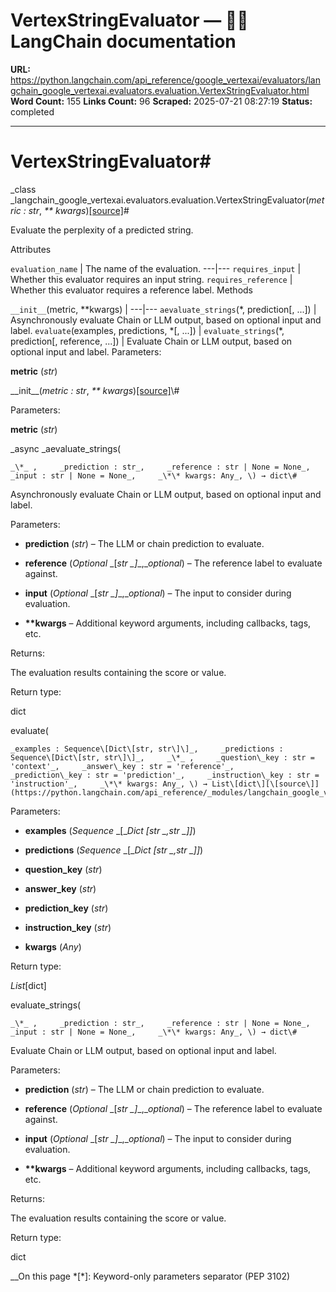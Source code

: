 # VertexStringEvaluator — 🦜🔗 LangChain  documentation

**URL:** https://python.langchain.com/api_reference/google_vertexai/evaluators/langchain_google_vertexai.evaluators.evaluation.VertexStringEvaluator.html
**Word Count:** 155
**Links Count:** 96
**Scraped:** 2025-07-21 08:27:19
**Status:** completed

---

# VertexStringEvaluator\#

_class _langchain\_google\_vertexai.evaluators.evaluation.VertexStringEvaluator\(_metric : str_, _\*\* kwargs_\)[\[source\]](https://python.langchain.com/api_reference/_modules/langchain_google_vertexai/evaluators/evaluation.html#VertexStringEvaluator)\#     

Evaluate the perplexity of a predicted string.

Attributes

`evaluation_name` | The name of the evaluation.   ---|---   `requires_input` | Whether this evaluator requires an input string.   `requires_reference` | Whether this evaluator requires a reference label.      Methods

`__init__`\(metric, \*\*kwargs\) |    ---|---   `aevaluate_strings`\(\*, prediction\[, ...\]\) | Asynchronously evaluate Chain or LLM output, based on optional input and label.   `evaluate`\(examples, predictions, \*\[, ...\]\) |    `evaluate_strings`\(\*, prediction\[, reference, ...\]\) | Evaluate Chain or LLM output, based on optional input and label.      Parameters:     

**metric** \(_str_\)

\_\_init\_\_\(_metric : str_, _\*\* kwargs_\)[\[source\]](https://python.langchain.com/api_reference/_modules/langchain_google_vertexai/evaluators/evaluation.html#VertexStringEvaluator.__init__)\#     

Parameters:     

**metric** \(_str_\)

_async _aevaluate\_strings\(

    _\*_ ,     _prediction : str_,     _reference : str | None = None_,     _input : str | None = None_,     _\*\* kwargs: Any_, \) → dict\#     

Asynchronously evaluate Chain or LLM output, based on optional input and label.

Parameters:     

  * **prediction** \(_str_\) – The LLM or chain prediction to evaluate.

  * **reference** \(_Optional_ _\[__str_ _\]__,__optional_\) – The reference label to evaluate against.

  * **input** \(_Optional_ _\[__str_ _\]__,__optional_\) – The input to consider during evaluation.

  * **\*\*kwargs** – Additional keyword arguments, including callbacks, tags, etc.

Returns:     

The evaluation results containing the score or value.

Return type:     

dict

evaluate\(

    _examples : Sequence\[Dict\[str, str\]\]_,     _predictions : Sequence\[Dict\[str, str\]\]_,     _\*_ ,     _question\_key : str = 'context'_,     _answer\_key : str = 'reference'_,     _prediction\_key : str = 'prediction'_,     _instruction\_key : str = 'instruction'_,     _\*\* kwargs: Any_, \) → List\[dict\][\[source\]](https://python.langchain.com/api_reference/_modules/langchain_google_vertexai/evaluators/evaluation.html#VertexStringEvaluator.evaluate)\#     

Parameters:     

  * **examples** \(_Sequence_ _\[__Dict_ _\[__str_ _,__str_ _\]__\]_\)

  * **predictions** \(_Sequence_ _\[__Dict_ _\[__str_ _,__str_ _\]__\]_\)

  * **question\_key** \(_str_\)

  * **answer\_key** \(_str_\)

  * **prediction\_key** \(_str_\)

  * **instruction\_key** \(_str_\)

  * **kwargs** \(_Any_\)

Return type:     

_List_\[dict\]

evaluate\_strings\(

    _\*_ ,     _prediction : str_,     _reference : str | None = None_,     _input : str | None = None_,     _\*\* kwargs: Any_, \) → dict\#     

Evaluate Chain or LLM output, based on optional input and label.

Parameters:     

  * **prediction** \(_str_\) – The LLM or chain prediction to evaluate.

  * **reference** \(_Optional_ _\[__str_ _\]__,__optional_\) – The reference label to evaluate against.

  * **input** \(_Optional_ _\[__str_ _\]__,__optional_\) – The input to consider during evaluation.

  * **\*\*kwargs** – Additional keyword arguments, including callbacks, tags, etc.

Returns:     

The evaluation results containing the score or value.

Return type:     

dict

__On this page   *[\*]: Keyword-only parameters separator (PEP 3102)